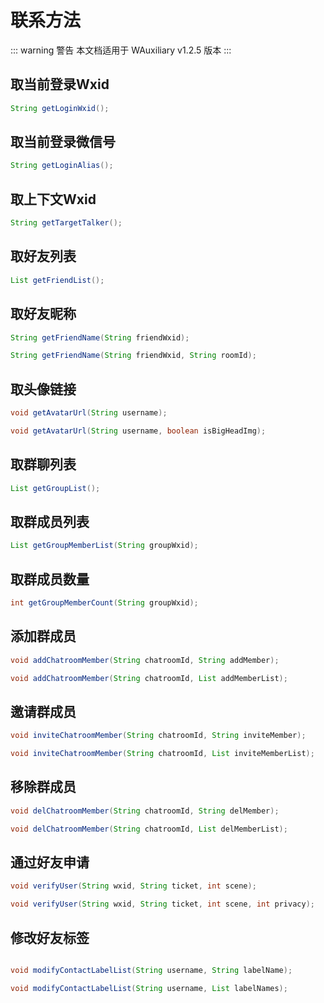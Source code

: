 # 联系方法

::: warning 警告
本文档适用于 WAuxiliary v1.2.5 版本
:::

## 取当前登录Wxid

```java
String getLoginWxid();
```

## 取当前登录微信号

```java
String getLoginAlias();
```

## 取上下文Wxid

```java
String getTargetTalker();
```

## 取好友列表

```java
List getFriendList();
```

## 取好友昵称

```java
String getFriendName(String friendWxid);

String getFriendName(String friendWxid, String roomId);
```

## 取头像链接

```java
void getAvatarUrl(String username);

void getAvatarUrl(String username, boolean isBigHeadImg);
```

## 取群聊列表

```java
List getGroupList();
```

## 取群成员列表

```java
List getGroupMemberList(String groupWxid);
```

## 取群成员数量

```java
int getGroupMemberCount(String groupWxid);
```

## 添加群成员

```java
void addChatroomMember(String chatroomId, String addMember);

void addChatroomMember(String chatroomId, List addMemberList);
```

## 邀请群成员

```java
void inviteChatroomMember(String chatroomId, String inviteMember);

void inviteChatroomMember(String chatroomId, List inviteMemberList);
```

## 移除群成员

```java
void delChatroomMember(String chatroomId, String delMember);

void delChatroomMember(String chatroomId, List delMemberList);
```

## 通过好友申请

```java
void verifyUser(String wxid, String ticket, int scene);

void verifyUser(String wxid, String ticket, int scene, int privacy);
```

## 修改好友标签

```java

void modifyContactLabelList(String username, String labelName);

void modifyContactLabelList(String username, List labelNames);
```
